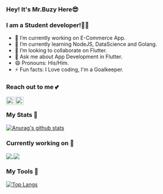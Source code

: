 ### Hey! It's Mr.Buzy Here😎

### I am a Student developer!👨‍🎓

- 🔭 I’m currently working on E-Commerce App.
- 🌱 I’m currently learning NodeJS, DataScience and Golang.
- 👯 I’m looking to collaborate on Flutter.
- 💬 Ask me about App Development in Flutter.
- 😄 Pronouns: His/Him.
- ⚡ Fun facts: I Love coding, I'm a Goalkeeper.

### Reach out to me 💕

[<img align="left" width="22" src="https://unpkg.com/simple-icons@v3/icons/linkedin.svg" />][linkedin]

[<img align="left" width="22" src="https://unpkg.com/simple-icons@v3/icons/twitter.svg" />][twitter]

<br/>

### My Stats 🤩

[![Anurag's github stats](https://github-readme-stats.svarunid.vercel.app/api?username=svarunid&count_private=true&show_icons=true)](https://github.com/svarunid/github-readme-stats)

### Currently working on 🔭

<a href="https://github.com/svarunid/golang-practice">
  <img align="center" src="https://github-readme-stats.svarunid.vercel.app/api/pin/?username=svarunid&repo=golang-practice" />
</a>
<a href="https://github.com/svarunid/nodejs-practice">
  <img align="center" src="https://github-readme-stats.svarunid.vercel.app/api/pin/?username=svarunid&repo=nodejs-practice" />
</a>

### My Tools 🔨

[![Top Langs](https://github-readme-stats.svarunid.vercel.app/api/top-langs/?username=svarunid&layout=compact)](https://github.com/svarunid/github-readme-stats)

<br/>

[twitter]: https://www.twitter.com/svarunid/
[linkedin]: https://www.linkedin.com/in/svarunid/
